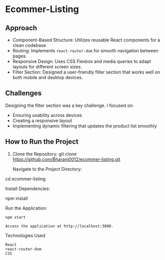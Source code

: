 # Ecommer-Listing

## Approach

- Component-Based Structure: Utilizes reusable React components for a clean codebase.
- Routing: Implements `react-router-dom` for smooth navigation between pages.
- Responsive Design: Uses CSS Flexbox and media queries to adapt layouts for different screen sizes.
- Filter Section: Designed a user-friendly filter section that works well on both mobile and desktop devices.

## Challenges

Designing the filter section was a key challenge. I focused on:
- Ensuring usability across devices
- Creating a responsive layout
- Implementing dynamic filtering that updates the product list smoothly

## How to Run the Project

1. Clone the Repository:
   git clone https://github.com/Bharani0012/ecommer-listing.git

    Navigate to the Project Directory:


cd ecommer-listing

Install Dependencies:


npm install

Run the Application:

    npm start

    Access the application at http://localhost:3000.

Technologies Used

    React
    react-router-dom
    CSS